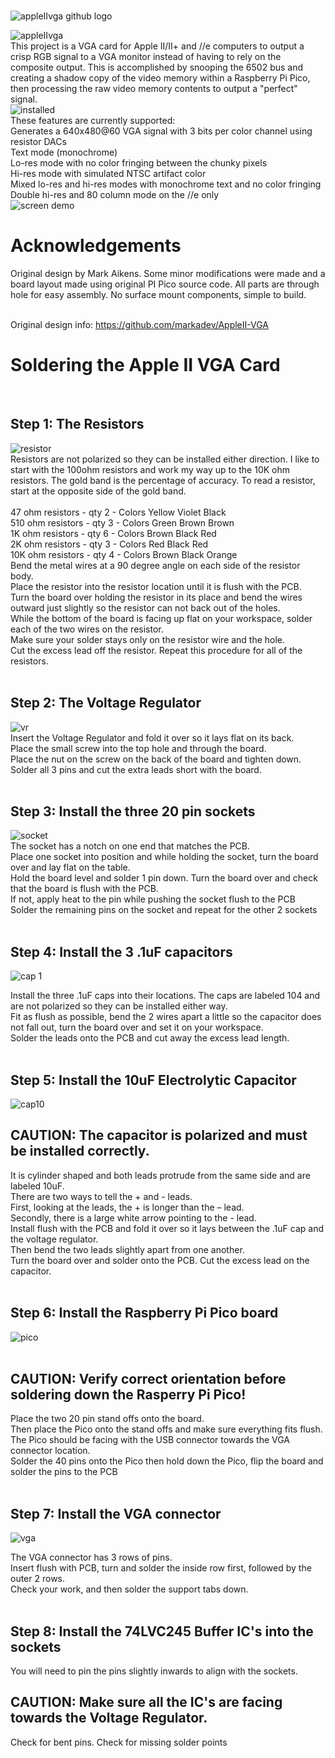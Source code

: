
<br>![appleIIvga github logo](https://github.com/Retrotink/Apple-II-VGA/assets/121696513/f0ab0489-d28a-4196-acec-dbffe0313f11)
<br>

![appleIIvga](https://github.com/Retrotink/Apple-II-VGA/assets/121696513/6de70c4a-55b0-410c-aaee-c455f300293b)
<br>
This project is a VGA card for Apple II/II+ and //e computers to output a crisp RGB signal to a VGA monitor instead of having to rely on the composite output. This is accomplished by snooping the 6502 bus and creating a shadow copy of the video memory within a Raspberry Pi Pico, then processing the raw video memory contents to output a "perfect" signal. 
<br>
![installed](https://github.com/Retrotink/Apple-II-VGA/assets/121696513/b7b65cbc-0930-425f-b416-7a6d84813e2b)
<br>
These features are currently supported:<br>
Generates a 640x480@60 VGA signal with 3 bits per color channel using resistor DACs<br>
Text mode (monochrome)<br>
Lo-res mode with no color fringing between the chunky pixels<br>
Hi-res mode with simulated NTSC artifact color<br>
Mixed lo-res and hi-res modes with monochrome text and no color fringing<br>
Double hi-res and 80 column mode on the //e only<br>
![screen demo](https://github.com/Retrotink/Apple-II-VGA/assets/121696513/a0ca7209-4e73-4d6d-adb1-44c97370cf58)
<br>

# Acknowledgements

Original design by Mark Aikens. Some minor modifications were made and a board layout made using original PI Pico source code. All parts are through hole for easy assembly. No surface mount components, simple to build.
<br>
<br>

Original design info: https://github.com/markadev/AppleII-VGA

# Soldering the Apple II VGA Card
<br>

## Step 1: The Resistors<br>
![resistor](https://github.com/Retrotink/PockeTerm-II/assets/121696513/01a7b73d-7fd2-4fa3-94ff-4ebca1492b9e)
<br>
Resistors are not polarized so they can be installed either direction. I like to start with the 100ohm resistors and work my way up to the 10K ohm resistors. The gold band is the percentage of accuracy. To read a resistor, start at the opposite side of the gold band.<br>
<br>
47 ohm resistors - qty 2 - Colors Yellow Violet Black<br>
510 ohm resistors - qty 3 - Colors Green Brown Brown<br>
1K ohm resistors - qty 6 - Colors Brown Black Red<br>
2K ohm resistors - qty 3 - Colors Red Black Red<br>
10K ohm resistors - qty 4 - Colors Brown Black Orange<br>
Bend the metal wires at a 90 degree angle on each side of the resistor body.<br>
Place the resistor into the resistor location until it is flush with the PCB. <br>
Turn the board over holding the resistor in its place and bend the wires outward just slightly so the resistor can not back out of the holes. <br>
While the bottom of the board is facing up flat on your workspace, solder each of the two wires on the resistor. <br>
Make sure your solder stays only on the resistor wire and the hole. <br>
Cut the excess lead off the resistor. Repeat this procedure for all of the resistors.<br>
<br>
## Step 2: The Voltage Regulator<br>
![vr](https://github.com/Retrotink/Apple-II-VGA/assets/121696513/2827283f-cf5f-4677-91dc-9fef570002bb)
<br>
Insert the Voltage Regulator and fold it over so it lays flat on its back.<br>
Place the small screw into the top hole and through the board.<br>
Place the nut on the screw on the back of the board and tighten down.<br>
Solder all 3 pins and cut the extra leads short with the board.<br>
<br>
## Step 3: Install the three 20 pin sockets<br>
![socket](https://github.com/Retrotink/Apple-II-VGA/assets/121696513/fdd57e89-5894-406d-9665-edc82d9600fb)<br>
The socket has a notch on one end that matches the PCB.<br>
Place one socket into position and while holding the socket, turn the board over and lay flat on the table.<br>
Hold the board level and solder 1 pin down. Turn the board over and check that the board is flush with the PCB.<br>
If not, apply heat to the pin while pushing the socket flush to the PCB<br>
Solder the remaining pins on the socket and repeat for the other 2 sockets<br>
<br>
## Step 4: Install the 3 .1uF capacitors<br>
![cap 1](https://github.com/Retrotink/PockeTerm-II/assets/121696513/b4f1ca5c-9019-4a8d-b8e1-dcfbb06bebc8)

Install the three .1uF caps into their locations. The caps are labeled 104 and are not polarized so they can be installed either way.<br> 
Fit as flush as possible, bend the 2 wires apart a little so the capacitor does not fall out, turn the board over and set it on your workspace. <br>
Solder the leads onto the PCB and cut away the excess lead length.<br>
<br>
## Step 5: Install the 10uF Electrolytic Capacitor<br>
![cap10](https://github.com/Retrotink/PockeTerm-II/assets/121696513/c7e23a6e-7e4a-4e91-b1af-82b1a7c92350)

## CAUTION: The capacitor is polarized and must be installed correctly. <br>
It is cylinder shaped and both leads protrude from the same side and are labeled 10uF. <br>
There are two ways to tell the + and - leads. <br>
First, looking at the leads, the + is longer than the – lead. <br>
Secondly, there is a large white arrow pointing to the - lead. <br>
Install flush with the PCB and fold it over so it lays between the .1uF cap and the voltage regulator.<br>
Then bend the two leads slightly apart from one another. <br>
Turn the board over and solder onto the PCB. Cut the excess lead on the capacitor.<br>
<br>
## Step 6: Install the Raspberry Pi Pico board<br>
![pico](https://github.com/Retrotink/Apple-II-VGA/assets/121696513/698e874b-df7a-4ea0-a0c4-bccfb4054d1c)
<br>
<br>
## CAUTION: Verify correct orientation before soldering down the Rasperry Pi Pico!<br>
Place the two 20 pin stand offs onto the board.<br>
Then place the Pico onto the stand offs and make sure everything fits flush.<br>
The Pico should be facing with the USB connector towards the VGA connector location.<br>
Solder the 40 pins onto the Pico then hold down the Pico, flip the board and solder the pins to the PCB<br>
<br>
## Step 7: Install the VGA connector<br>
![vga](https://github.com/Retrotink/PockeTerm-II/assets/121696513/09b62c6e-56cd-4fdc-ab0c-45e3034e3894)

The VGA connector has 3 rows of pins. <br>
Insert flush with PCB, turn and solder the inside row first, followed by the outer 2 rows. <br>
Check your work, and then solder the support tabs down.<br>
<br>
## Step 8: Install the 74LVC245 Buffer IC's into the sockets<br>
You will need to pin the pins slightly inwards to align with the sockets.<br>
## CAUTION: Make sure all the IC's are facing towards the Voltage Regulator.<br>
Check for bent pins. Check for missing solder points<br>



